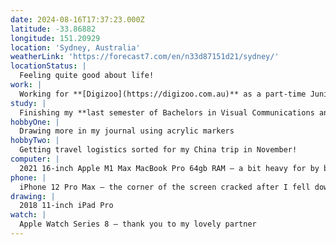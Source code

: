 ```yaml
---
date: 2024-08-16T17:37:23.000Z
latitude: -33.86882
longitude: 151.20929
location: 'Sydney, Australia'
weatherLink: 'https://forecast7.com/en/n33d87151d21/sydney/'
locationStatus: |
  Feeling quite good about life!
work: |
  Working for **[Digizoo](https://digizoo.com.au)** as a part-time Junior UI/UX Designer
study: |
  Finishing my **last semester of Bachelors in Visual Communications and International Studies** at UTS
hobbyOne: |
  Drawing more in my journal using acrylic markers
hobbyTwo: |
  Getting travel logistics sorted for my China trip in November!
computer: |
  2021 16-inch Apple M1 Max MacBook Pro 64gb RAM – a bit heavy for by back
phone: |
  iPhone 12 Pro Max — the corner of the screen cracked after I fell down :(
drawing: |
  2018 11-inch iPad Pro
watch: |
  Apple Watch Series 8 – thank you to my lovely partner
---
```


